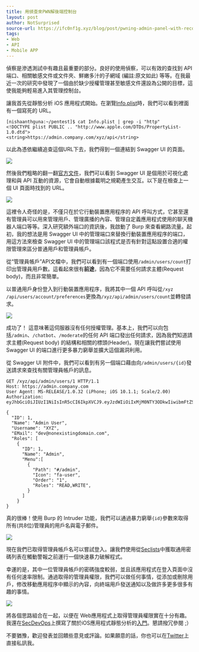 ```yaml
---
title: 用偵查來PWN解後端控制台
layout: post
author: NotSurprised
source-url: https://ifc0nf1g.xyz/blog/post/pwning-admin-panel-with-recon/
tags:
- Web
- API
- Mobile APP
---
```


偵察是滲透測試中有趣且最重要的部分。良好的使用偵察，可以有效的查找到 API 端口、相關敏感文件或文件夾、鮮嫩多汁的子網域 (編註:原文如此) 等等。在我最近一次的研究中發現了一個由於缺少授權管理甚至敏感文件還設為公開的目標，這使我能夠輕易進入其管理控制台。

讓我首先從靜態分析 iOS 應用程式開始。在瀏覽[Info.plist](https://developer.apple.com/library/content/documentation/General/Reference/InfoPlistKeyReference/Articles/iPhoneOSKeys.html#//apple_ref/doc/uid/TP40009252-SW1)時，我們可以看到裡面有一個寫死的 URL。

```
[nishaanthguna:~/pentest]$ cat Info.plist | grep -i "http"
<!DOCTYPE plist PUBLIC .. "http://www.apple.com/DTDs/PropertyList-1.0.dtd">
<string>https://admin.company.com/xyz/api</string>
```
以此為憑依繼續追查這個URL下去，我們得到一個連結到 Swagger UI 的頁面。

![](https://i.imgur.com/gxdQJhr.png)

然後我們粗略的翻一翻[官方文件](https://swagger.io/swagger-ui/)，我們可以看到 Swagger UI 是個用於可視化處理和與 API 互動的資源，它會自動根據載明之規範產生交互。以下是在檢查上一個 UI 頁面時找到的 URL。

![](https://i.imgur.com/mfUxtoy.png)

這裡令人奇怪的是，不僅只在於它行動裝置應用程序的 API 呼叫方式，它甚至還有管理員可以用來管理用戶、管理廣播的內容、管理自定義應用程式使用的聊天機器人端口等等。深入研究額外端口的資訊後，我啟動了 Burp 來查看網路流量。起初，我的想法是用 Swagger UI 中的管理端口來替換行動裝置應用程序的端口，用這方法來檢查 Swagger UI 中的管理端口該程式是否有針對這點設置合適的權限管理來區分普通用戶和管理員帳戶。

從“管理員帳戶”API文檔中，我們可以看到有一個端口使用`/admin/users/count`打印出管理員用戶數。這看起來很有**前途**，因為它不需要任何請求主體(Request body)，而且非常簡單。

以普通用戶身份登入到行動裝置應用程序，我將其中一個 API 呼叫從`/xyz /api/users/account/preferences`更換為`/xyz/api/admin/users/count`並轉發請求。

![](https://i.imgur.com/dLiDWpv.png)

成功了！
這意味著這伺服器沒有任何授權管理。基本上，我們可以向包括`/admin`、`/chatbot`、`/moderate`的任何 API 端口發出任何請求，因為我們知道請求主體(Request body) 的結構和相關的標頭(Header)。現在讓我們嘗試使用 Swagger UI 的端口進行更多暴力窮舉並擴大這個漏洞利用。

從 Swagger UI 附件中，我們可以看到有另一個端口藉由向`/admin/users/{id}`發送請求來查找有關管理員帳戶的訊息。

```
GET /xyz/api/admin/users/1 HTTP/1.1
Host: https://admin.company.com
User Agent: MS-RELEASE/1.0.32 (iPhone; iOS 10.1.1; Scale/2.00)
Authorization: eyJhbGciOiJIUzI1NiIsInR5cCI6IkpXVCJ9.eyJzdWIiOiIxMjM0NTY3ODkwIiwibmFtZSI6IkdldCB5b3VyIG93biB0b2tlbiEiLCJpYXQiOjE1MTYyMzkwMjJ9.12neWKBPl2q0alhnEiJ_g018_0YHtZMaFzCjsWs0VE

{
  "ID": 1,
  "Name": "Admin User",
  "Username": "XYZ",
  "EMail": "dev@nonexistingdomain.com",
  "Roles": [
    {
      "ID": 1,
      "Name": "Admin",
      "Menu":[
        {
          "Path": "#/admin",
          "Icon": "fa-user",
          "Order": "1",
          "Roles": "READ,WRITE",
        }
      ]
    }  
}     
```

真的很棒！使用 Burp 的 Intruder 功能，我們可以通過暴力窮舉`{id}`參數來取得所有(共8位)管理員的用戶名與電子郵件。

![](https://i.imgur.com/iluoWSf.png)

現在我們已取得管理員帳戶名可以嘗試登入。讓我們使用從[Seclists](https://github.com/danielmiessler/SecLists/tree/master/Passwords/Common-Credentials)中獲取通用密碼列表在觸動警報之前運行一個快速暴力破解程式。

幸運的是，其中一位管理員帳戶的密碼強度較弱，並且該應用程式在登入頁面中沒有任何速率限制。通過取得的管理員權限，我們可以做任何事情，從添加或刪除用戶，修改移動應用程序中顯示的內容，向終端用戶發送通知以及做許多更多很多有趣的事情。

![](https://i.imgur.com/jZQDhGv.png)

將各個思路組合在一起，以便在 Web應用程式上取得管理員權限實在十分有趣。我還在[SecDevOps](https://secdevops.ai/ios-static-analysis-and-recon-c611eaa6d108)上撰寫了關於iOS應用程式靜態分析的[入門](https://secdevops.ai/ios-static-analysis-and-recon-c611eaa6d108)。懇請撥冗參閱 ;）

不要猶豫，歡迎發表並回饋些意見或評論。如果願意的話，你也可以在[Twitter](https://twitter.com/67616d654661636)上直接私訊我。